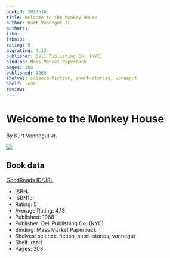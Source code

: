 ```yaml
---
bookid: 2017530
title: Welcome to the Monkey House
author: Kurt Vonnegut Jr.
authors: 
isbn: 
isbn13: 
rating: 5
avgrating: 4.13
publisher: Dell Publishing Co. (NYC)
binding: Mass Market Paperback
pages: 308
published: 1968
shelves: science-fiction, short-stories, vonnegut
shelf: read
review: 
---
```


# Welcome to the Monkey House

By Kurt Vonnegut Jr.

![](https://i.gr-assets.com/images/S/compressed.photo.goodreads.com/books/1339883237l/2017530.jpg)

## Book data

[GoodReads ID/URL](https://www.goodreads.com/book/show/2017530)

- ISBN: 
- ISBN13: 
- Rating: 5
- Average Rating: 4.13
- Published: 1968
- Publisher: Dell Publishing Co. (NYC)
- Binding: Mass Market Paperback
- Shelves: science-fiction, short-stories, vonnegut
- Shelf: read
- Pages: 308

